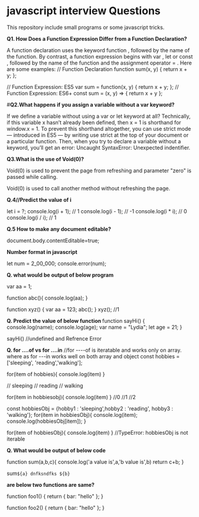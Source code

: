# javascript interview Questions
This repository include small programs or some javascript tricks.

<b>Q1. How Does a Function Expression Differ from a Function Declaration?</b>

A function declaration uses the keyword function , followed by the name of the function. By contrast, a function expression begins with var , let or const , followed by the name of the function and the assignment operator = . Here are some examples:
// Function Declaration
function sum(x, y) {
  return x + y;
};

// Function Expression: ES5
var sum = function(x, y) {
  return x + y;
};
// Function Expression: ES6+
const sum = (x, y) => { return x + y };

#<b>Q2.What happens if you assign a variable without a var keyword?</b>

If we define a variable without using a var or let keyword at all? Technically, if this variable x hasn’t already been defined, then x = 1 is shorthand for window.x = 1.
To prevent this shorthand altogether, you can use strict mode — introduced in ES5 — by writing use strict at the top of your document or a particular function. Then, when you try to declare a variable without a keyword, you’ll get an error: Uncaught SyntaxError: Unexpected indentifier.

<b>Q3.What is the use of Void(0)?</b>

Void(0) is used to prevent the page from refreshing and parameter "zero" is passed while calling.

Void(0) is used to call another method without refreshing the page.

<b>Q.4//Predict the value of i </b>

let i = ?;
console.log(i + 1); // 1
console.log(i - 1); // -1
console.log(i * i); // 0
console.log(i / i); // 1

<b>Q.5 How to make any document editable?</b>

document.body.contentEditable=true;

<b>Number format in javascript</b>

let num = 2_00_000;
console.error(num);


 
 <b>Q. what would be output of below program</b>
 
 var aa = 1;

 function abc(){
     console.log(aa);
 }

 function xyz()
 {
     var aa = 123;
     abc();
 }
 xyz(); //1

<b>Q. Predict the value of below function </b>
function sayHi() {
  console.log(name);
  console.log(age);
  var name = "Lydia";
  let age = 21;
}

sayHi() //undefined and Refrence Error

<b>Q. for ....of vs for ....in</b>
//for ----of is iteratable and works only on array. where as for ---in works well on both array and object
const hobbies = ['sleeping', 'reading','walking'];

for(item of hobbies){
  console.log(item)
}

// sleeping
// reading
// walking

for(item in hobbiesobj){
  console.log(item)
}
//0
//1
//2

const hobbiesObj =  {hobby1 : 'sleeping',hobby2 : 'reading', hobby3 :  'walking'};
for(item in hobbiesObj){
  console.log(item);
  console.log(hobbiesObj[item]);
}

for(item of hobbiesObj){
  console.log(item)
}
//TypeError: hobbiesObj is not iterable

<b>Q. What would be output of below code</b>

function sum(a,b,c){
console.log('a value is',a,'b value is',b)
return c+b;
}


sum`${a} dnfksndfks ${b}`

<b>are below two functions are same?</b>

function foo1()
{
  return {
  bar: "hello"
  };
}

function foo2()
{
  return
  {
  bar: "hello"
  };
}




